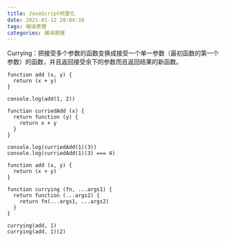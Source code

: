 ```yaml
---
title: JavaScript柯里化
date: 2021-01-12 20:04:18
tags: 编译原理
categories: 编译原理
---
```


<p>Currying：把接受多个参数的函数变换成接受一个单一参数（最初函数的第一个参数）的函数，并且返回接受余下的参数而且返回结果的新函数。</p>

<!-- more -->

```
function add (x, y) {
  return (x + y)
}

console.log(add(1, 2))

function curriedAdd (x) {
  return function (y) {
    return x + y
  }
}

console.log(curriedAdd(1)(3))
console.log(curriedAdd(1)(3) === 4)

function add (x, y) {
  return (x + y)
}

function currying (fn, ...args1) {
  return function (...args2) {
    return fn(...args1, ...args2)
  }
}

currying(add, 1)
currying(add, 1)(2)
```

